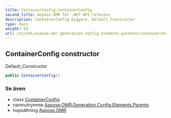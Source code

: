 ```yaml
---
title: ContainerConfig.ContainerConfig
second_title: Aspose.OMR för .NET API-referens
description: ContainerConfig byggare. Default_Constructor
type: docs
weight: 10
url: /sv/net/aspose.omr.generation.config.elements.parents/containerconfig/containerconfig/
---
```

## ContainerConfig constructor

Default_Constructor

```csharp
public ContainerConfig()
```

### Se även

* class [ContainerConfig](../)
* namnutrymme [Aspose.OMR.Generation.Config.Elements.Parents](../../containerconfig/)
* hopsättning [Aspose.OMR](../../../)


